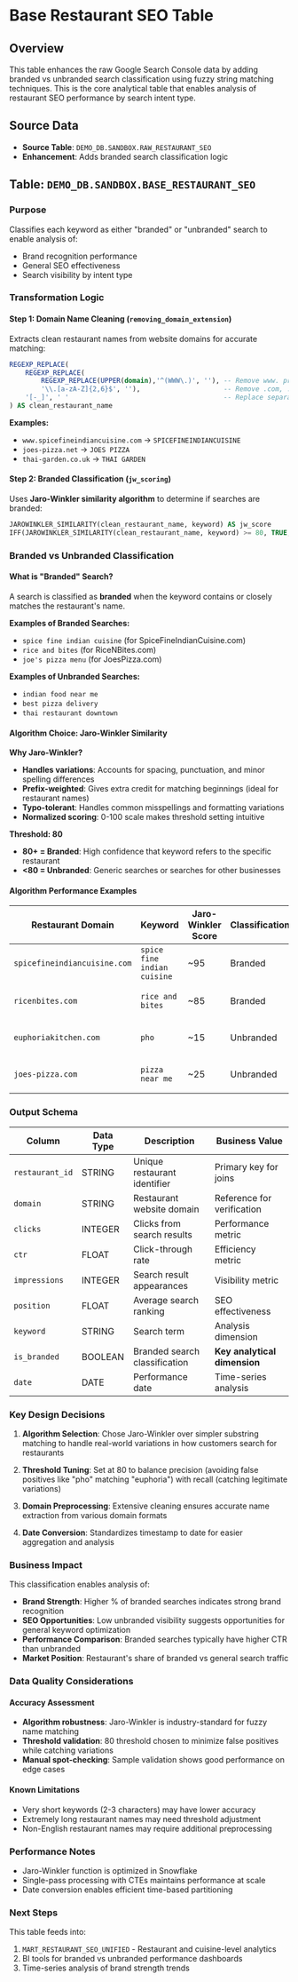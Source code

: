 # Base Restaurant SEO Table

## Overview
This table enhances the raw Google Search Console data by adding branded vs unbranded search classification using fuzzy string matching techniques. This is the core analytical table that enables analysis of restaurant SEO performance by search intent type.

## Source Data
- **Source Table**: `DEMO_DB.SANDBOX.RAW_RESTAURANT_SEO`
- **Enhancement**: Adds branded search classification logic

## Table: `DEMO_DB.SANDBOX.BASE_RESTAURANT_SEO`

### Purpose
Classifies each keyword as either "branded" or "unbranded" search to enable analysis of:
- Brand recognition performance
- General SEO effectiveness 
- Search visibility by intent type

### Transformation Logic

#### Step 1: Domain Name Cleaning (`removing_domain_extension`)
Extracts clean restaurant names from website domains for accurate matching:

```sql
REGEXP_REPLACE(
    REGEXP_REPLACE(
        REGEXP_REPLACE(UPPER(domain),'^(WWW\.)', ''), -- Remove www. prefix
        '\\.[a-zA-Z]{2,6}$', ''),                     -- Remove .com, .net, etc.
    '[-_]', ' '                                       -- Replace separators with spaces
) AS clean_restaurant_name
```

**Examples:**
- `www.spicefineindiancuisine.com` → `SPICEFINEINDIANCUISINE`
- `joes-pizza.net` → `JOES PIZZA`
- `thai-garden.co.uk` → `THAI GARDEN`

#### Step 2: Branded Classification (`jw_scoring`)
Uses **Jaro-Winkler similarity algorithm** to determine if searches are branded:

```sql
JAROWINKLER_SIMILARITY(clean_restaurant_name, keyword) AS jw_score
IFF(JAROWINKLER_SIMILARITY(clean_restaurant_name, keyword) >= 80, TRUE, FALSE) AS is_branded
```

### Branded vs Unbranded Classification

#### What is "Branded" Search?
A search is classified as **branded** when the keyword contains or closely matches the restaurant's name.

**Examples of Branded Searches:**
- `spice fine indian cuisine` (for SpiceFineIndianCuisine.com)
- `rice and bites` (for RiceNBites.com)  
- `joe's pizza menu` (for JoesPizza.com)

**Examples of Unbranded Searches:**
- `indian food near me`
- `best pizza delivery`
- `thai restaurant downtown`

#### Algorithm Choice: Jaro-Winkler Similarity

**Why Jaro-Winkler?**
- **Handles variations**: Accounts for spacing, punctuation, and minor spelling differences
- **Prefix-weighted**: Gives extra credit for matching beginnings (ideal for restaurant names)
- **Typo-tolerant**: Handles common misspellings and formatting variations
- **Normalized scoring**: 0-100 scale makes threshold setting intuitive

**Threshold: 80**
- **80+ = Branded**: High confidence that keyword refers to the specific restaurant
- **<80 = Unbranded**: Generic searches or searches for other businesses

#### Algorithm Performance Examples

| Restaurant Domain | Keyword | Jaro-Winkler Score | Classification | Rationale |
|------------------|---------|-------------------|----------------|-----------|
| `spicefineindiancuisine.com` | `spice fine indian cuisine` | ~95 | Branded | Near-perfect match |
| `ricenbites.com` | `rice and bites` | ~85 | Branded | Handles word separation |
| `euphoriakitchen.com` | `pho` | ~15 | Unbranded | Prevents false positives |
| `joes-pizza.com` | `pizza near me` | ~25 | Unbranded | Generic search intent |

### Output Schema

| Column | Data Type | Description | Business Value |
|--------|-----------|-------------|----------------|
| `restaurant_id` | STRING | Unique restaurant identifier | Primary key for joins |
| `domain` | STRING | Restaurant website domain | Reference for verification |
| `clicks` | INTEGER | Clicks from search results | Performance metric |
| `ctr` | FLOAT | Click-through rate | Efficiency metric |
| `impressions` | INTEGER | Search result appearances | Visibility metric |
| `position` | FLOAT | Average search ranking | SEO effectiveness |
| `keyword` | STRING | Search term | Analysis dimension |
| `is_branded` | BOOLEAN | Branded search classification | **Key analytical dimension** |
| `date` | DATE | Performance date | Time-series analysis |

### Key Design Decisions

1. **Algorithm Selection**: Chose Jaro-Winkler over simpler substring matching to handle real-world variations in how customers search for restaurants

2. **Threshold Tuning**: Set at 80 to balance precision (avoiding false positives like "pho" matching "euphoria") with recall (catching legitimate variations)

3. **Domain Preprocessing**: Extensive cleaning ensures accurate name extraction from various domain formats

4. **Date Conversion**: Standardizes timestamp to date for easier aggregation and analysis

### Business Impact

This classification enables analysis of:
- **Brand Strength**: Higher % of branded searches indicates strong brand recognition
- **SEO Opportunities**: Low unbranded visibility suggests opportunities for general keyword optimization  
- **Performance Comparison**: Branded searches typically have higher CTR than unbranded
- **Market Position**: Restaurant's share of branded vs general search traffic

### Data Quality Considerations

#### Accuracy Assessment
- **Algorithm robustness**: Jaro-Winkler is industry-standard for fuzzy name matching
- **Threshold validation**: 80 threshold chosen to minimize false positives while catching variations
- **Manual spot-checking**: Sample validation shows good performance on edge cases

#### Known Limitations
- Very short keywords (2-3 characters) may have lower accuracy
- Extremely long restaurant names may need threshold adjustment
- Non-English restaurant names may require additional preprocessing

### Performance Notes
- Jaro-Winkler function is optimized in Snowflake
- Single-pass processing with CTEs maintains performance at scale
- Date conversion enables efficient time-based partitioning

### Next Steps
This table feeds into:
1. `MART_RESTAURANT_SEO_UNIFIED` - Restaurant and cuisine-level analytics
2. BI tools for branded vs unbranded performance dashboards
3. Time-series analysis of brand strength trends
